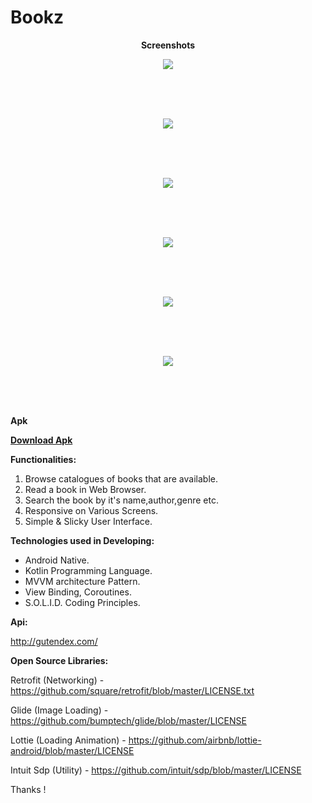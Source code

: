 # Bookz
<p align="center">
<b>Screenshots</b>
   </p>
   
   

<p align="center">  <img src="https://user-images.githubusercontent.com/77268176/143837697-6a03bf57-3f54-4902-a1a8-902140986851.jpeg">

</p>

</br></br></br>

 <p align="center">  <img src="https://user-images.githubusercontent.com/77268176/143837712-38baec43-d386-4f1d-96dc-c96614e20414.jpeg">
   </p>

</br></br></br>


<p align="center">  <img src="https://user-images.githubusercontent.com/77268176/143837711-0c4a06a9-ca7b-455d-9011-85ba48816625.jpeg"></p>

</br></br></br>

<p align="center">  <img src="https://user-images.githubusercontent.com/77268176/143837709-955ae34d-08b5-4cfc-9466-b030c8ed2c63.jpeg"></p>


</br></br></br>


<p align="center">  <img src="https://user-images.githubusercontent.com/77268176/143837707-45999ebd-cf6b-4564-8770-f860bb2e55f3.jpeg"></p>
</br></br></br>

<p align="center">  <img src="https://user-images.githubusercontent.com/77268176/143838018-f7e17f8f-6194-4a0e-83ff-720072276975.jpeg"></p>
</br></br></br>


<b>Apk
   
   [Download Apk](https://github.com/xayappz/Bookz/blob/code-pushed/Bookz.apk)

</b>

<b>Functionalities:</b>

   1. Browse catalogues of books that are available.
   2. Read a book in Web Browser.
   3. Search the book by it's name,author,genre etc.
   4. Responsive on Various Screens.
   5. Simple & Slicky User Interface.

<b>Technologies used in Developing:</b>

   - Android Native.
   - Kotlin Programming Language.
   - MVVM architecture Pattern.
   - View Binding, Coroutines.
   - S.O.L.I.D. Coding Principles.

<b>Api:</b>

http://gutendex.com/


<b>Open Source Libraries:</b>

Retrofit (Networking) - https://github.com/square/retrofit/blob/master/LICENSE.txt

Glide (Image Loading) - https://github.com/bumptech/glide/blob/master/LICENSE

Lottie (Loading Animation) - https://github.com/airbnb/lottie-android/blob/master/LICENSE

Intuit Sdp (Utility) - https://github.com/intuit/sdp/blob/master/LICENSE

Thanks !
   
